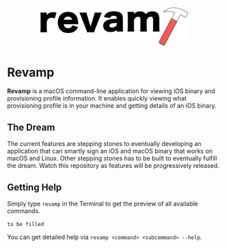<p align="center">
  <img src="revamp.png" width="350" max-width="90%" alt="Revamp" />
</p>

# Revamp
**Revamp** is a macOS command-line application for viewing iOS binary and provisioning profile information. It enables quickly viewing what provisioning profile is in your machine and getting details of an iOS binary.

## The Dream
The current features are stepping stones to eventually developing an application that can smartly sign an iOS and macOS binary that works on macOS and Linux. Other stepping stones has to be built to eventually fulfill the dream. Watch this repository as features will be progressively released.

## Getting Help
Simply type `revamp` in the Terminal to get the preview of all available commands.
```
to be filled
```

You can get detailed help via `revamp <command> <subcommand> --help`.


